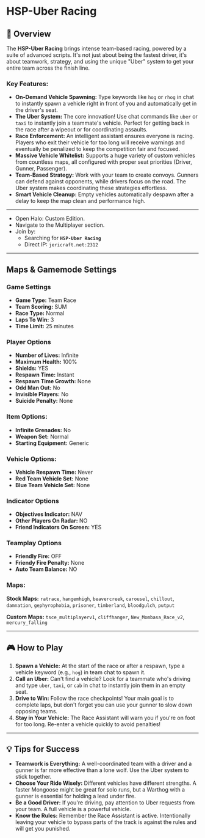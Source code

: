 # HSP-Uber Racing

## 📝 Overview

The **HSP-Uber Racing** brings intense team-based racing, powered by a suite of advanced scripts. It's not just about
being the fastest driver, it's about teamwork, strategy, and using the unique "Uber" system to get your entire team
across the finish line.

### Key Features:

* **On-Demand Vehicle Spawning:** Type keywords like `hog` or `rhog` in chat to instantly spawn a vehicle right in front
  of you and automatically get in the driver's seat.
* **The Uber System:** The core innovation! Use chat commands like `uber` or `taxi` to instantly join a teammate's
  vehicle. Perfect for getting back in the race after a wipeout or for coordinating assaults.
* **Race Enforcement:** An intelligent assistant ensures everyone is racing. Players who exit their vehicle for too long
  will receive warnings and eventually be penalized to keep the competition fair and focused.
* **Massive Vehicle Whitelist:** Supports a huge variety of custom vehicles from countless maps, all configured with
  proper seat priorities (Driver, Gunner, Passenger).
* **Team-Based Strategy:** Work with your team to create convoys. Gunners can defend against opponents, while drivers
  focus on the road. The Uber system makes coordinating these strategies effortless.
* **Smart Vehicle Cleanup:** Empty vehicles automatically despawn after a delay to keep the map clean and performance
  high.

---

* Open Halo: Custom Edition.
* Navigate to the Multiplayer section.
* Join by:
    * Searching for **`HSP-Uber Racing`**
    * Direct IP: `jericraft.net:2312`

---

## Maps & Gamemode Settings

### Game Settings

- **Game Type:** Team Race
- **Team Scoring:** SUM
- **Race Type:** Normal
- **Laps To Win:** 3
- **Time Limit:** 25 minutes

### Player Options

- **Number of Lives:** Infinite
- **Maximum Health:** 100%
- **Shields:** YES
- **Respawn Time:** Instant
- **Respawn Time Growth:** None
- **Odd Man Out:** No
- **Invisible Players:** No
- **Suicide Penalty:** None

### Item Options:

- **Infinite Grenades:** No
- **Weapon Set:** Normal
- **Starting Equipment:** Generic

### Vehicle Options:

- **Vehicle Respawn Time:** Never
- **Red Team Vehicle Set:** None
- **Blue Team Vehicle Set:** None

### Indicator Options

- **Objectives Indicator:** NAV
- **Other Players On Radar:** NO
- **Friend Indicators On Screen:** YES

### Teamplay Options

- **Friendly Fire:** OFF
- **Friendy Fire Penalty:** None
- **Auto Team Balance:** NO

### Maps:

**Stock Maps:**
`ratrace`, `hangemhigh`, `beavercreek`, `carousel`, `chillout`, `damnation`, `gephyrophobia`, `prisoner`, `timberland`, `bloodgulch`, `putput`

**Custom Maps:**
`tsce_multiplayerv1`, `cliffhanger`, `New_Mombasa_Race_v2`, `mercury_falling`

---

## 🎮 How to Play

1. **Spawn a Vehicle:** At the start of the race or after a respawn, type a vehicle keyword (e.g., `hog`) in team chat
   to spawn it.
2. **Call an Uber:** Can't find a vehicle? Look for a teammate who's driving and type `uber`, `taxi`, or `cab` in chat
   to instantly join them in an empty seat.
3. **Drive to Win:** Follow the race checkpoints! Your main goal is to complete laps, but don't forget you can use your
   gunner to slow down opposing teams.
4. **Stay in Your Vehicle:** The Race Assistant will warn you if you're on foot for too long. Re-enter a vehicle quickly
   to avoid penalties!

---

## 💡 Tips for Success

* **Teamwork is Everything:** A well-coordinated team with a driver and a gunner is far more effective than a lone wolf.
  Use the Uber system to stick together.
* **Choose Your Ride Wisely:** Different vehicles have different strengths. A faster Mongoose might be great for solo
  runs, but a Warthog with a gunner is essential for holding a lead under fire.
* **Be a Good Driver:** If you're driving, pay attention to Uber requests from your team. A full vehicle is a powerful
  vehicle.
* **Know the Rules:** Remember the Race Assistant is active. Intentionally leaving your vehicle to bypass parts of the
  track is against the rules and will get you punished.